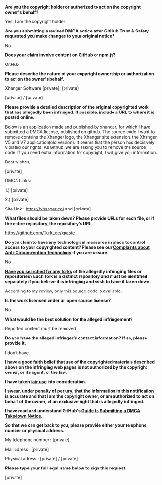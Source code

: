 **Are you the copyright holder or authorized to act on the copyright owner's behalf?**

Yes, I am the copyright holder.

**Are you submitting a revised DMCA notice after GitHub Trust & Safety requested you make changes to your original notice?**

No

**Does your claim involve content on GitHub or npm.js?**

GitHub

**Please describe the nature of your copyright ownership or authorization to act on the owner's behalf.**

Xhanger Software [private], [private]

[private] / [private]

**Please provide a detailed description of the original copyrighted work that has allegedly been infringed. If possible, include a URL to where it is posted online.**

Below is an application made and published by xhanger, for which I have submitted a DMCA license, published on github. The source code I want to remove contains the Xhanger logo, the Xhanger site extension, the Xhanger V5 and V7 application(old version). It seems that the person has decisively violated our rights. As Github, we are asking you to remove the source code. If you need extra information for copyright, I will give you information.

Best wishes,

[private]

DMCA Links:

1.) [private]

2.) [private]

Site Link : https://xhanger.co/ and [private]

**What files should be taken down? Please provide URLs for each file, or if the entire repository, the repository’s URL.**

https://github.com/TurkLee/xpaste

**Do you claim to have any technological measures in place to control access to your copyrighted content? Please see our <a href="https://docs.github.com/articles/guide-to-submitting-a-dmca-takedown-notice#complaints-about-anti-circumvention-technology">Complaints about Anti-Circumvention Technology</a> if you are unsure.**

No

**<a href="https://docs.github.com/articles/dmca-takedown-policy#b-what-about-forks-or-whats-a-fork">Have you searched for any forks</a> of the allegedly infringing files or repositories? Each fork is a distinct repository and must be identified separately if you believe it is infringing and wish to have it taken down.**

According to my review, only this source code is available.

**Is the work licensed under an open source license?**

No

**What would be the best solution for the alleged infringement?**

Reported content must be removed

**Do you have the alleged infringer’s contact information? If so, please provide it.**

I don't have.

**I have a good faith belief that use of the copyrighted materials described above on the infringing web pages is not authorized by the copyright owner, or its agent, or the law.**

**I have taken <a href="https://www.lumendatabase.org/topics/22">fair use</a> into consideration.**

**I swear, under penalty of perjury, that the information in this notification is accurate and that I am the copyright owner, or am authorized to act on behalf of the owner, of an exclusive right that is allegedly infringed.**

**I have read and understand GitHub's <a href="https://docs.github.com/articles/guide-to-submitting-a-dmca-takedown-notice/">Guide to Submitting a DMCA Takedown Notice</a>.**

**So that we can get back to you, please provide either your telephone number or physical address.**

My telephone number : [private]

Mail adress : [private]

Physical adress : [private] / [private]

**Please type your full legal name below to sign this request.**

[private]
